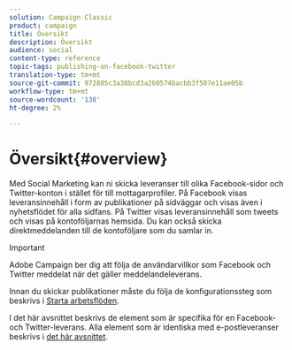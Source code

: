 ```yaml
---
solution: Campaign Classic
product: campaign
title: Översikt
description: Översikt
audience: social
content-type: reference
topic-tags: publishing-on-facebook-twitter
translation-type: tm+mt
source-git-commit: 972885c3a38bcd3a260574bacbb3f507e11ae05b
workflow-type: tm+mt
source-wordcount: '138'
ht-degree: 2%

---
```



# Översikt{#overview}

Med Social Marketing kan ni skicka leveranser till olika Facebook-sidor och Twitter-konton i stället för till mottagarprofiler. På Facebook visas leveransinnehåll i form av publikationer på sidväggar och visas även i nyhetsflödet för alla sidfans. På Twitter visas leveransinnehåll som tweets och visas på kontoföljarnas hemsida. Du kan också skicka direktmeddelanden till de kontoföljare som du samlar in.

>[!IMPORTANT]
>
>Adobe Campaign ber dig att följa de användarvillkor som Facebook och Twitter meddelat när det gäller meddelandeleverans.
>
>Innan du skickar publikationer måste du följa de konfigurationssteg som beskrivs i [Starta arbetsflöden](../../social/using/starting-workflows.md).

I det här avsnittet beskrivs de element som är specifika för en Facebook- och Twitter-leverans. Alla element som är identiska med e-postleveranser beskrivs i [det här avsnittet](../../delivery/using/about-email-channel.md).
